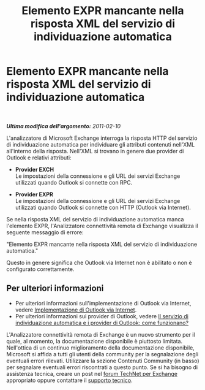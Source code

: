 ﻿---
title: Elemento EXPR mancante nella risposta XML del servizio di individuazione automatica
TOCTitle: Elemento EXPR mancante nella risposta XML del servizio di individuazione automatica
ms:assetid: cdd6809e-b5dc-49e5-b977-750ccec1e1eb
ms:mtpsurl: https://technet.microsoft.com/it-it/library/Dd439390(v=EXCHG.80)
ms:contentKeyID: 27341597
ms.date: 10/25/2013
mtps_version: v=EXCHG.80
_tocRel: dd439364(v=exchg.80)/toc.json
ms.translationtype: HT
---

# Elemento EXPR mancante nella risposta XML del servizio di individuazione automatica

 

_**Ultima modifica dell'argomento:** 2011-02-10_

L'analizzatore di Microsoft Exchange interroga la risposta HTTP del servizio di individuazione automatica per individuare gli attributi contenuti nell'XML all'interno della risposta. Nell'XML si trovano in genere due provider di Outlook e relativi attributi:

  - **Provider EXCH**  
    Le impostazioni della connessione e gli URL dei servizi Exchange utilizzati quando Outlook si connette con RPC.

<!-- end list -->

  - **Provider EXPR**  
    Le impostazioni della connessione e gli URL dei servizi Exchange utilizzati quando Outlook si connette con HTTP (Outlook via Internet).

Se nella risposta XML del servizio di individuazione automatica manca l'elemento EXPR, l'Analizzatore connettività remota di Exchange visualizza il seguente messaggio di errore:

"Elemento EXPR mancante nella risposta XML del servizio di individuazione automatica."

Questo in genere significa che Outlook via Internet non è abilitato o non è configurato correttamente.

## Per ulteriori informazioni

  - Per ulteriori informazioni sull'implementazione di Outlook via Internet, vedere [Implementazione di Outlook via Internet](http://go.microsoft.com/fwlink/?linkid=80831).  
  - Per ulteriori informazioni sui provider di Outlook, vedere [Il servizio di individuazione automatica e i provider di Outlook: come funzionano?](http://go.microsoft.com/fwlink/?linkid=161811)  

L'Analizzatore connettività remota di Exchange è un nuovo strumento per il quale, al momento, la documentazione disponibile è piuttosto limitata. Nell'ottica di un continuo miglioramento della documentazione disponibile, Microsoft si affida a tutti gli utenti della community per la segnalazione degli eventuali errori rilevati. Utilizzare la sezione Contenuti Community (in basso) per segnalare eventuali errori riscontrati a questo punto. Se si ha bisogno di assistenza tecnica, creare un post nel [forum TechNet per Exchange](http://go.microsoft.com/fwlink/?linkid=73420) appropriato oppure contattare il [supporto tecnico](http://go.microsoft.com/fwlink/?linkid=8158).

